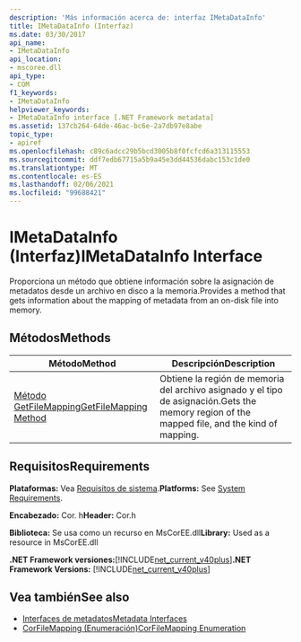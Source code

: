 ```yaml
---
description: 'Más información acerca de: interfaz IMetaDataInfo'
title: IMetaDataInfo (Interfaz)
ms.date: 03/30/2017
api_name:
- IMetaDataInfo
api_location:
- mscoree.dll
api_type:
- COM
f1_keywords:
- IMetaDataInfo
helpviewer_keywords:
- IMetaDataInfo interface [.NET Framework metadata]
ms.assetid: 137cb264-64de-46ac-bc6e-2a7db97e8abe
topic_type:
- apiref
ms.openlocfilehash: c89c6adcc29b5bcd3005b8f0fcfcd6a313115553
ms.sourcegitcommit: ddf7edb67715a5b9a45e3dd44536dabc153c1de0
ms.translationtype: MT
ms.contentlocale: es-ES
ms.lasthandoff: 02/06/2021
ms.locfileid: "99688421"
---
```

# <a name="imetadatainfo-interface"></a><span data-ttu-id="0c8eb-103">IMetaDataInfo (Interfaz)</span><span class="sxs-lookup"><span data-stu-id="0c8eb-103">IMetaDataInfo Interface</span></span>

<span data-ttu-id="0c8eb-104">Proporciona un método que obtiene información sobre la asignación de metadatos desde un archivo en disco a la memoria.</span><span class="sxs-lookup"><span data-stu-id="0c8eb-104">Provides a method that gets information about the mapping of metadata from an on-disk file into memory.</span></span>  
  
## <a name="methods"></a><span data-ttu-id="0c8eb-105">Métodos</span><span class="sxs-lookup"><span data-stu-id="0c8eb-105">Methods</span></span>  
  
|<span data-ttu-id="0c8eb-106">Método</span><span class="sxs-lookup"><span data-stu-id="0c8eb-106">Method</span></span>|<span data-ttu-id="0c8eb-107">Descripción</span><span class="sxs-lookup"><span data-stu-id="0c8eb-107">Description</span></span>|  
|------------|-----------------|  
|[<span data-ttu-id="0c8eb-108">Método GetFileMapping</span><span class="sxs-lookup"><span data-stu-id="0c8eb-108">GetFileMapping Method</span></span>](imetadatainfo-getfilemapping-method.md)|<span data-ttu-id="0c8eb-109">Obtiene la región de memoria del archivo asignado y el tipo de asignación.</span><span class="sxs-lookup"><span data-stu-id="0c8eb-109">Gets the memory region of the mapped file, and the kind of mapping.</span></span>|  
  
## <a name="requirements"></a><span data-ttu-id="0c8eb-110">Requisitos</span><span class="sxs-lookup"><span data-stu-id="0c8eb-110">Requirements</span></span>  

 <span data-ttu-id="0c8eb-111">**Plataformas:** Vea [Requisitos de sistema](../../get-started/system-requirements.md).</span><span class="sxs-lookup"><span data-stu-id="0c8eb-111">**Platforms:** See [System Requirements](../../get-started/system-requirements.md).</span></span>  
  
 <span data-ttu-id="0c8eb-112">**Encabezado:** Cor. h</span><span class="sxs-lookup"><span data-stu-id="0c8eb-112">**Header:** Cor.h</span></span>  
  
 <span data-ttu-id="0c8eb-113">**Biblioteca:** Se usa como un recurso en MsCorEE.dll</span><span class="sxs-lookup"><span data-stu-id="0c8eb-113">**Library:** Used as a resource in MsCorEE.dll</span></span>  
  
 <span data-ttu-id="0c8eb-114">**.NET Framework versiones:**[!INCLUDE[net_current_v40plus](../../../../includes/net-current-v40plus-md.md)]</span><span class="sxs-lookup"><span data-stu-id="0c8eb-114">**.NET Framework Versions:** [!INCLUDE[net_current_v40plus](../../../../includes/net-current-v40plus-md.md)]</span></span>  
  
## <a name="see-also"></a><span data-ttu-id="0c8eb-115">Vea también</span><span class="sxs-lookup"><span data-stu-id="0c8eb-115">See also</span></span>

- [<span data-ttu-id="0c8eb-116">Interfaces de metadatos</span><span class="sxs-lookup"><span data-stu-id="0c8eb-116">Metadata Interfaces</span></span>](metadata-interfaces.md)
- [<span data-ttu-id="0c8eb-117">CorFileMapping (Enumeración)</span><span class="sxs-lookup"><span data-stu-id="0c8eb-117">CorFileMapping Enumeration</span></span>](corfilemapping-enumeration.md)
